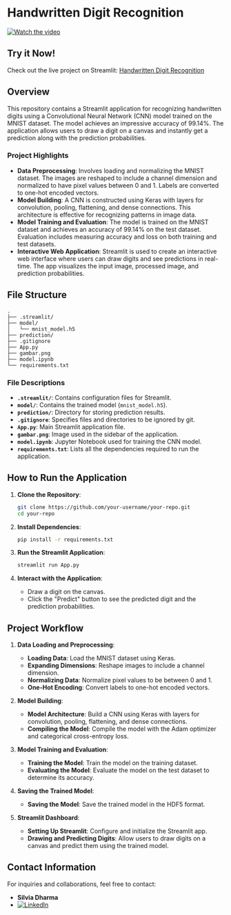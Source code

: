 # Handwritten Digit Recognition

[![Watch the video](https://img.youtube.com/vi/your-video-id/maxresdefault.jpg)](https://youtu.be/your-video-id)

## Try it Now!
Check out the live project on Streamlit: [Handwritten Digit Recognition](https://digitrecognitionml.streamlit.app/)

## Overview
This repository contains a Streamlit application for recognizing handwritten digits using a Convolutional Neural Network (CNN) model trained on the MNIST dataset. The model achieves an impressive accuracy of 99.14%. The application allows users to draw a digit on a canvas and instantly get a prediction along with the prediction probabilities.

### Project Highlights
- **Data Preprocessing**: Involves loading and normalizing the MNIST dataset. The images are reshaped to include a channel dimension and normalized to have pixel values between 0 and 1. Labels are converted to one-hot encoded vectors.
- **Model Building**: A CNN is constructed using Keras with layers for convolution, pooling, flattening, and dense connections. This architecture is effective for recognizing patterns in image data.
- **Model Training and Evaluation**: The model is trained on the MNIST dataset and achieves an accuracy of 99.14% on the test dataset. Evaluation includes measuring accuracy and loss on both training and test datasets.
- **Interactive Web Application**: Streamlit is used to create an interactive web interface where users can draw digits and see predictions in real-time. The app visualizes the input image, processed image, and prediction probabilities.

## File Structure
```
.
├── .streamlit/
├── model/
│   └── mnist_model.h5
├── prediction/
├── .gitignore
├── App.py
├── gambar.png
├── model.ipynb
└── requirements.txt
```

### File Descriptions
- **`.streamlit/`**: Contains configuration files for Streamlit.
- **`model/`**: Contains the trained model (`mnist_model.h5`).
- **`prediction/`**: Directory for storing prediction results.
- **`.gitignore`**: Specifies files and directories to be ignored by git.
- **`App.py`**: Main Streamlit application file.
- **`gambar.png`**: Image used in the sidebar of the application.
- **`model.ipynb`**: Jupyter Notebook used for training the CNN model.
- **`requirements.txt`**: Lists all the dependencies required to run the application.

## How to Run the Application

1. **Clone the Repository**:
   ```bash
   git clone https://github.com/your-username/your-repo.git
   cd your-repo
   ```

2. **Install Dependencies**:
   ```bash
   pip install -r requirements.txt
   ```

3. **Run the Streamlit Application**:
   ```bash
   streamlit run App.py
   ```

4. **Interact with the Application**:
   - Draw a digit on the canvas.
   - Click the "Predict" button to see the predicted digit and the prediction probabilities.

## Project Workflow

1. **Data Loading and Preprocessing**:
   - **Loading Data**: Load the MNIST dataset using Keras.
   - **Expanding Dimensions**: Reshape images to include a channel dimension.
   - **Normalizing Data**: Normalize pixel values to be between 0 and 1.
   - **One-Hot Encoding**: Convert labels to one-hot encoded vectors.

2. **Model Building**:
   - **Model Architecture**: Build a CNN using Keras with layers for convolution, pooling, flattening, and dense connections.
   - **Compiling the Model**: Compile the model with the Adam optimizer and categorical cross-entropy loss.

3. **Model Training and Evaluation**:
   - **Training the Model**: Train the model on the training dataset.
   - **Evaluating the Model**: Evaluate the model on the test dataset to determine its accuracy.

4. **Saving the Trained Model**:
   - **Saving the Model**: Save the trained model in the HDF5 format.

5. **Streamlit Dashboard**:
   - **Setting Up Streamlit**: Configure and initialize the Streamlit app.
   - **Drawing and Predicting Digits**: Allow users to draw digits on a canvas and predict them using the trained model.

## Contact Information
For inquiries and collaborations, feel free to contact:

- **Silvia Dharma**
- [![LinkedIn](https://img.shields.io/badge/LinkedIn-Profile-blue)](https://www.linkedin.com/in/silviadharma)
